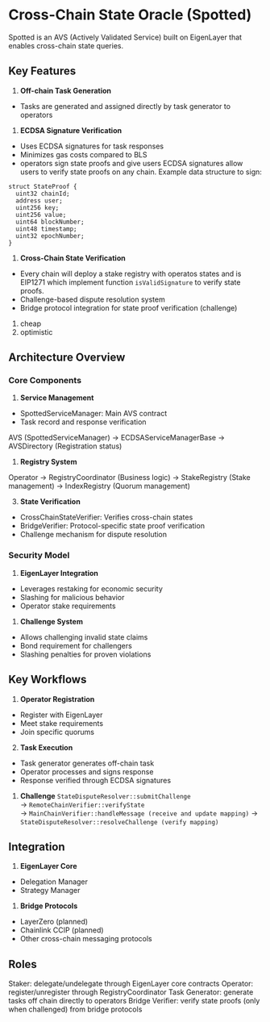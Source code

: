 # Cross-Chain State Oracle (Spotted)

Spotted is an AVS (Actively Validated Service) built on EigenLayer that enables cross-chain state queries. 

## Key Features

1. **Off-chain Task Generation**
- Tasks are generated and assigned directly by task generator to operators

1. **ECDSA Signature Verification**
- Uses ECDSA signatures for task responses
- Minimizes gas costs compared to BLS
- operators sign state proofs and give users ECDSA signatures allow users to verify state proofs on any chain. Example data structure to sign:
  
```solidity
struct StateProof {
  uint32 chainId;
  address user;
  uint256 key;
  uint256 value;
  uint64 blockNumber;
  uint48 timestamp;
  uint32 epochNumber;
}
```

1. **Cross-Chain State Verification**
- Every chain will deploy a stake registry with operatos states and is EIP1271 which implement function `isValidSignature` to verify state proofs.
- Challenge-based dispute resolution system
- Bridge protocol integration for state proof verification (challenge)

1. cheap
2. optimistic
## Architecture Overview

### Core Components

1. **Service Management**
- SpottedServiceManager: Main AVS contract
- Task record and response verification

AVS (SpottedServiceManager)
-> ECDSAServiceManagerBase
-> AVSDirectory (Registration status)

1. **Registry System**

Operator
-> RegistryCoordinator (Business logic)
-> StakeRegistry (Stake management)
-> IndexRegistry (Quorum management)


3. **State Verification**
- CrossChainStateVerifier: Verifies cross-chain states
- BridgeVerifier: Protocol-specific state proof verification
- Challenge mechanism for dispute resolution

### Security Model

1. **EigenLayer Integration**
- Leverages restaking for economic security
- Slashing for malicious behavior
- Operator stake requirements

1. **Challenge System**
- Allows challenging invalid state claims
- Bond requirement for challengers
- Slashing penalties for proven violations

## Key Workflows

1. **Operator Registration**
- Register with EigenLayer
- Meet stake requirements
- Join specific quorums

2. **Task Execution**
- Task generator generates off-chain task
- Operator processes and signs response
- Response verified through ECDSA signatures

1. **Challenge**
`StateDisputeResolver::submitChallenge`  
-> `RemoteChainVerifier::verifyState`  
-> `MainChainVerifier::handleMessage (receive and update mapping)` 
-> `StateDisputeResolver::resolveChallenge (verify mapping)`

## Integration

1. **EigenLayer Core**
- Delegation Manager
- Strategy Manager

1. **Bridge Protocols**
- LayerZero (planned)
- Chainlink CCIP (planned)
- Other cross-chain messaging protocols

## Roles
Staker: delegate/undelegate through EigenLayer core contracts
Operator: register/unregister through RegistryCoordinator
Task Generator: generate tasks off chain directly to operators
Bridge Verifier: verify state proofs (only when challenged) from bridge protocols
